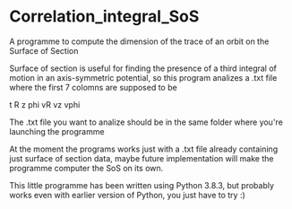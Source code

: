 # Correlation_integral_SoS
A programme to compute the dimension of the trace of an orbit on the Surface of Section

Surface of section is useful for finding the presence of a third integral of motion in an axis-symmetric potential, so this program analizes a .txt file where the first 7 colomns are supposed to be

t   R   z   phi   vR    vz    vphi

The .txt file you want to analize should be in the same folder where you're launching the programme

At the moment the programs works just with a .txt file already containing just surface of section data, maybe future implementation will make the programme computer the SoS on its own.

This little programme has been written using Python 3.8.3, but probably works even with earlier version of Python, you just have to try :)
